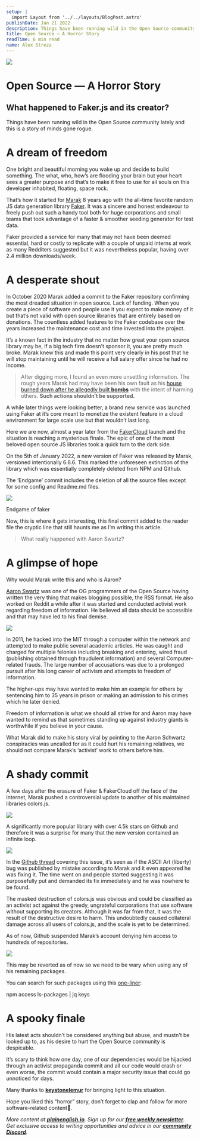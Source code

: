```yaml
---
setup: |
  import Layout from '../../layouts/BlogPost.astro'
publishDate: Jan 21 2022
description: Things have been running wild in the Open Source community lately and this is a story of minds gone rogue. One bright and beautiful morning you wake up and decide to build something. The what, who…
title: Open Source — A Horror Story
readTime: 6 min read
name: Alex Streza
---
```


![](https://miro.medium.com/max/1400/1*MuKzDwX6gFMou3h4FTfYqg.png)

# Open Source — A Horror Story

## What happened to Faker.js and its creator?

Things have been running wild in the Open Source community lately and this is a story of minds gone rogue.

# A dream of freedom

One bright and beautiful morning you wake up and decide to build something. The what, who, how’s are flooding your brain but your heart sees a greater purpose and that’s to make it free to use for all souls on this developer inhabited, floating, space rock.

That’s how it started for [Marak](https://github.com/Marak) 8 years ago with the all-time favorite random JS data generation library [Faker](https://www.npmjs.com/package/faker). It was a sincere and honest endeavour to freely push out such a handy tool both for huge corporations and small teams that took advantage of a faster & smoother seeding generator for test data.

Faker provided a service for many that may not have been deemed essential, hard or costly to replicate with a couple of unpaid interns at work as many Redditers suggested but it was nevertheless popular, having over 2.4 million downloads/week.

# A desperate shout

In October 2020 Marak added a commit to the Faker repository confirming the most dreaded situation in open source. Lack of funding. When you create a piece of software and people use it you expect to make money of it but that’s not valid with open source libraries that are entirely based on donations. The countless added features to the Faker codebase over the years increased the maintenance cost and time invested into the project.

It’s a known fact in the industry that no matter how great your open source library may be, if a big tech firm doesn’t sponsor it, you are pretty much broke. Marak knew this and made this point very clearly in his post that he will stop maintaining until he will receive a full salary offer since he had no income.

> After digging more, I found an even more unsettling information. The rough years Marak had may have been his own fault as his [house burned down after he allegedly built **bombs**](https://abc7ny.com/suspicious-package-queens-astoria-fire/6425363/) with the intent of harming others. **Such actions shouldn’t be supported.**

A while later things were looking better, a brand new service was launched using Faker at it’s core meant to monetize the existent feature in a cloud environment for large scale use but that wouldn’t last long.

Here we are now, almost a year later from the [FakerCloud](http://fakercloud.com/) launch and the situation is reaching a mysterious finale. The epic of one of the most beloved open source JS libraries took a quick turn to the dark side.

On the 5th of January 2022, a new version of Faker was released by Marak, versioned intentionally 6.6.6. This marked the unforeseen extinction of the library which was essentially completely deleted from NPM and Github.

The ‘Endgame’ commit includes the deletion of all the source files except for some config and Readme.md files.

![](https://miro.medium.com/max/1400/1*_iZpSTfzBrbvZJNUqqPzmw.png)

Endgame of faker

Now, this is where it gets interesting, this final commit added to the reader file the cryptic line that still haunts me as I’m writing this article.

> What really happened with Aaron Swartz?

# A glimpse of hope

Why would Marak write this and who is Aaron?

[Aaron Swartz](https://www.internethalloffame.org/inductees/aaron-swartz) was one of the OG programmers of the Open Source having written the very thing that makes blogging possible, the RSS format. He also worked on Reddit a while after it was started and conducted activist work regarding freedom of information. He believed all data should be accessible and that may have led to his final demise.

![](https://miro.medium.com/max/1400/0*Y0BThjtCoSmboug5)

In 2011, he hacked into the MIT through a computer within the network and attempted to make public several academic articles. He was caught and charged for multiple felonies including breaking and entering, wired fraud (publishing obtained through fraudulent information) and several Computer-related frauds. The large number of accusations was due to a prolonged pursuit after his long career of activism and attempts to freedom of information.

The higher-ups may have wanted to make him an example for others by sentencing him to 35 years in prison or making an admission to his crimes which he later denied.

Freedom of information is what we should all strive for and Aaron may have wanted to remind us that sometimes standing up against industry giants is worthwhile if you believe in your cause.

What Marak did to make his story viral by pointing to the Aaron Schwartz conspiracies was uncalled for as it could hurt his remaining relatives, we should not compare Marak’s ‘activist’ work to others before him.

# A shady commit

A few days after the erasure of Faker & FakerCloud off the face of the internet, Marak pushed a controversial update to another of his maintained libraries colors.js.

![](https://miro.medium.com/max/1250/1*gIyxPj1_LnU4eplWFZQ6iQ.png)

A significantly more popular library with over 4.5k stars on Github and therefore it was a surprise for many that the new version contained an infinite loop.

![](https://miro.medium.com/max/1400/0*USBcn4LQXrnyVtms.png)

In the [Github thread](https://github.com/Marak/colors.js/issues/285) covering this issue, it’s seen as if the ASCII Art (liberty) bug was published by mistake according to Marak and it even appeared he was fixing it. The time went on and people started suggesting it was purposefully put and demanded its fix immediately and he was nowhere to be found.

The masked destruction of colors.js was obvious and could be classified as an activist act against the greedy, ungrateful corporations that use software without supporting its creators. Although it was far from that, it was the result of the destructive desire to harm. This undoubtedly caused collateral damage across all users of colors.js, and the scale is yet to be determined.

As of now, Github suspended Marak’s account denying him access to hundreds of repositories.

![](https://miro.medium.com/max/1400/1*0v-JoTaESijjEzXlcg5wRw.png)

This may be reverted as of now so we need to be wary when using any of his remaining packages.

You can search for such packages using this [one-liner](https://twitter.com/bitandbang/status/1480621529335533570):

npm access ls-packages | jq keys

# A spooky finale

His latest acts shouldn’t be considered anything but abuse, and mustn’t be looked up to, as his desire to hurt the Open Source community is despicable.

It’s scary to think how one day, one of our dependencies would be hijacked through an activist propaganda commit and all our code would crash or even worse, the commit would contain a major security issue that could go unnoticed for days.

Many thanks to [**keystonelemur**](https://twitter.com/keystonelemur?s=20) for bringing light to this situation.

Hope you liked this “horror” story, don’t forget to clap and follow for more software-related content🚀.

_More content at_ [**_plainenglish.io_**](http://plainenglish.io/)_. Sign up for our_ [**_free weekly newsletter_**](http://newsletter.plainenglish.io/)_. Get exclusive access to writing opportunities and advice in our_ [**_community Discord_**](https://discord.gg/GtDtUAvyhW)_._
